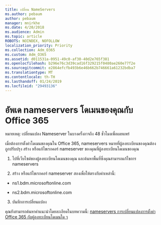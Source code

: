 ```yaml
---
title: เปลี่ยน NameServers
ms.author: pebaum
author: pebaum
manager: mnirkhe
ms.date: 4/20/2018
ms.audience: Admin
ms.topic: article
ROBOTS: NOINDEX, NOFOLLOW
localization_priority: Priority
ms.collection: Adm_O365
ms.custom: Adm_O365
ms.assetid: d011531a-0951-49c0-af30-40d2e765f381
ms.openlocfilehash: b296e76c3d39cad16f329215f0480ae260e77f2e
ms.sourcegitcommit: e2864efcfb493b6e46b662b746661a61232bdba7
ms.translationtype: MT
ms.contentlocale: th-TH
ms.lasthandoff: 01/24/2019
ms.locfileid: "29493136"
---
```

# <a name="update-your-domain-nameservers-to-office-365"></a>อัพเด nameservers โดเมนของคุณกับ Office 365

หมายเหตุ: เปลี่ยนแปลง Nameserver ในบางครั้งอาจถึง 48 ชั่วโมงเพื่อเผยแพร่
  
เมื่อต้องการตั้งค่าโดเมนของคุณใน Office 365, nameservers หมายที่ผู้ลงทะเบียนของคุณต้องถูกปรับปรุง สร้าง หรือแก้ไขเรกคอร์ nameserver ของคุณที่ผู้ลงทะเบียนโดเมนของคุณ
  
1. ไปที่เว็บไซต์ของผู้ลงทะเบียนโดเมนของคุณ และค้นหาพื้นที่ซึ่งคุณสามารถแก้ไขการ nameservers
    
2. สร้าง หรือแก้ไขเรกคอร์ nameserver สองเพื่อให้ตรงกับค่าเหล่านี้:
    
  - ns1.bdm.microsoftonline.com
    
  - ns2.bdm.microsoftonline.com
    
3. บันทึกการเปลี่ยนแปลง
    
คุณยังสามารถค้นหาคำแนะนำโดยละเอียดในบทความนี้: [nameservers การเปลี่ยนแปลงการตั้งค่า Office 365 กับผู้ลงทะเบียนโดเมนใด ๆ](https://support.office.com/article/https://support.office.com/en-us/article/Change-nameservers-at-any-domain-registrar-to-set-up-Office-365-a8b487a9-2a45-4581-9dc4-5d28a47010a2.aspx)
  

